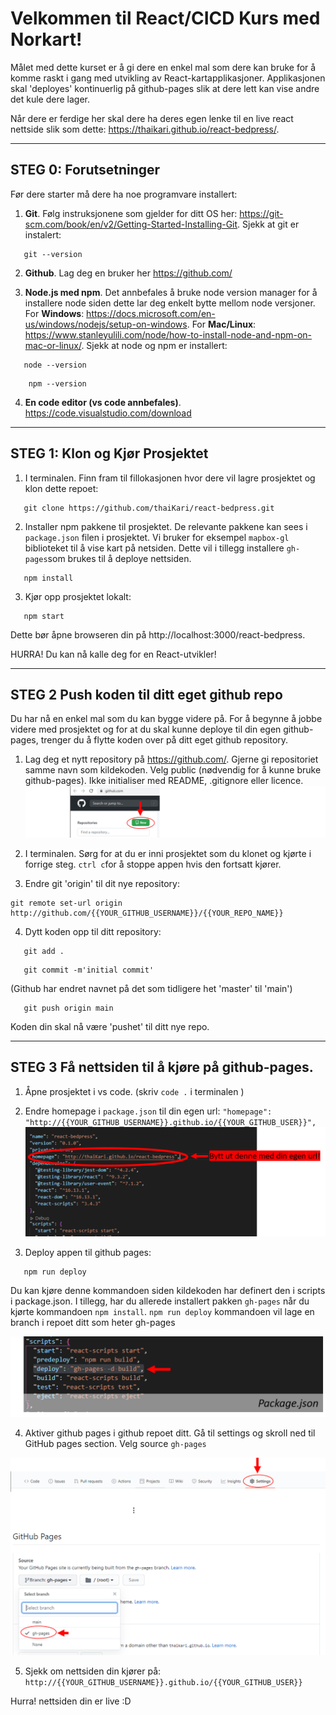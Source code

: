 # Velkommen til React/CICD Kurs med Norkart!
Målet med dette kurset er å gi dere en enkel mal som dere kan bruke for å komme raskt i gang med utvikling av React-kartapplikasjoner. Applikasjonen skal 'deployes' kontinuerlig på github-pages slik at dere lett kan vise andre det kule dere lager.

Når dere er ferdige her skal dere ha deres egen lenke til en live react nettside slik som dette: https://thaikari.github.io/react-bedpress/.

---

## STEG 0: Forutsetninger
Før dere starter må dere ha noe programvare installert:

1. **Git**. Følg instruksjonene som gjelder for ditt OS her: https://git-scm.com/book/en/v2/Getting-Started-Installing-Git. Sjekk at git er instalert: 
 ```
    git --version
 ```

2. **Github**. Lag deg en bruker her https://github.com/


3. **Node.js med npm**. Det annbefales å bruke node version manager for å installere node siden dette lar deg enkelt bytte mellom node versjoner. For **Windows**: https://docs.microsoft.com/en-us/windows/nodejs/setup-on-windows. For **Mac/Linux**: 
https://www.stanleyulili.com/node/how-to-install-node-and-npm-on-mac-or-linux/. Sjekk at node og npm er installert: 
 ```
    node --version
 ```

```
    npm --version
```

4. **En code editor (vs code annbefales)**. https://code.visualstudio.com/download


---


## STEG 1: Klon og Kjør Prosjektet
1. I terminalen. Finn fram til fillokasjonen hvor dere vil lagre prosjektet og klon dette repoet:

```
   git clone https://github.com/thaiKari/react-bedpress.git
```

2. Installer npm pakkene til prosjektet. De relevante pakkene kan sees i `package.json` filen i prosjektet. Vi bruker for eksempel `mapbox-gl` biblioteket til å vise kart på netsiden. Dette vil i tillegg installere `gh-pages`som brukes til å deploye nettsiden.
```
   npm install
```

3. Kjør opp prosjektet lokalt:
```
   npm start
```
Dette bør åpne browseren din på http://localhost:3000/react-bedpress.

HURRA! Du kan nå kalle deg for en React-utvikler!

---

## STEG 2 Push koden til ditt eget github repo

Du har nå en enkel mal som du kan bygge videre på. For å begynne å jobbe videre med prosjektet og for at du skal kunne deploye til din egen github-pages, trenger du å flytte koden over på ditt eget github repository. 

1. Lag deg et nytt repository på https://github.com/. Gjerne gi repositoriet samme navn som kildekoden. Velg public (nødvendig for å kunne bruke github-pages). Ikke initialiser med README, .gitignore eller licence.
![new repo](public/Images/github_new_repo.png)

2. I terminalen. Sørg for at du er inni prosjektet som du klonet og kjørte i forrige steg. `ctrl c`for å stoppe appen hvis den fortsatt kjører. 

3. Endre git 'origin' til dit nye repository:

```
git remote set-url origin http://github.com/{{YOUR_GITHUB_USERNAME}}/{{YOUR_REPO_NAME}}
```

4. Dytt koden opp til ditt repository:
```
   git add .
```
```
   git commit -m'initial commit'
```
(Github har endret navnet på det som tidligere het 'master' til 'main')
```
   git push origin main
```
Koden din skal nå være 'pushet' til ditt nye repo.

---

## STEG 3 Få nettsiden til å kjøre på github-pages.

1. Åpne prosjektet i vs code. (skriv `code .` i terminalen ) 
2. Endre homepage i `package.json` til din egen url: `"homepage": "http://{{YOUR_GITHUB_USERNAME}}.github.io/{{YOUR_GITHUB_USER}}",`
![package json](public/Images/packagejsonhome.png)

3. Deploy appen til github pages:
```
   npm run deploy
```
Du kan kjøre denne kommandoen siden kildekoden har definert den i scripts i package.json. I tillegg, har du allerede installert pakken `gh-pages` når du kjørte kommandoen `npm install`. `npm run deploy` kommandoen vil lage en branch i repoet ditt som heter gh-pages

![package json](public/Images/packagejsonscript.png)

4. Aktiver github pages i github repoet ditt. Gå til settings og skroll ned til GitHub pages section. Velg source `gh-pages`

![activate github pages](public/Images/activate-gh-pages.png)

5. Sjekk om nettsiden din kjører på: `http://{{YOUR_GITHUB_USERNAME}}.github.io/{{YOUR_GITHUB_USER}}`

Hurra! nettsiden din er live :D
